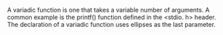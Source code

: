 A variadic function is one that takes a variable number of arguments.
A common example is the printf() function defined in the <stdio. h> header.
The declaration of a variadic function uses ellipses as the last parameter.
